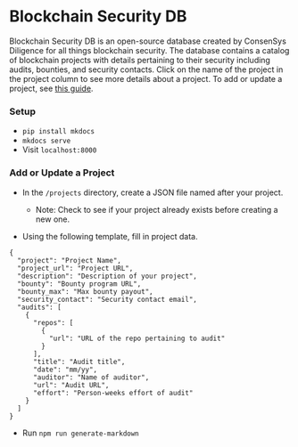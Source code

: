 # Blockchain Security DB

Blockchain Security DB is an open-source database created by ConsenSys Diligence for all things blockchain security. The database contains a catalog of blockchain projects with details pertaining to their security including audits, bounties, and security contacts. Click on the name of the project in the project column to see more details about a project. To add or update a project, see [this guide](https://github.com/ConsenSys/blockchainSecurityDB#add-or-update-a-project).

### Setup

* `pip install mkdocs`
* `mkdocs serve`
* Visit `localhost:8000`

### Add or Update a Project

* In the `/projects` directory, create a JSON file named after your project.
  * Note: Check to see if your project already exists before creating a new one.

* Using the following template, fill in project data.

```
{
  "project": "Project Name",
  "project_url": "Project URL",
  "description": "Description of your project",
  "bounty": "Bounty program URL",
  "bounty_max": "Max bounty payout",
  "security_contact": "Security contact email",
  "audits": [
    {
      "repos": [
        {
          "url": "URL of the repo pertaining to audit"
        }
      ],
      "title": "Audit title",
      "date": "mm/yy",
      "auditor": "Name of auditor",
      "url": "Audit URL",
      "effort": "Person-weeks effort of audit"
    }
  ]
}
```

* Run `npm run generate-markdown`